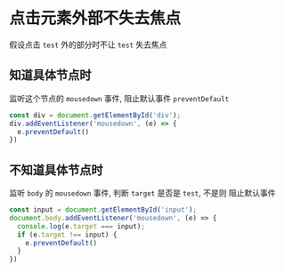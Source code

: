 # 点击元素外部不失去焦点

假设点击 `test` 外的部分时不让 `test` 失去焦点

## 知道具体节点时

监听这个节点的 `mousedown` 事件, 阻止默认事件 `preventDefault`
```js
const div = document.getElementById('div');
div.addEventListener('mousedown', (e) => {
  e.preventDefault()
})
```


## 不知道具体节点时
监听 `body` 的 `mousedown` 事件, 判断 `target` 是否是 `test`, 不是则 阻止默认事件

```js
const input = document.getElementById('input');
document.body.addEventListener('mousedown', (e) => {
  console.log(e.target === input);
  if (e.target !== input) {
    e.preventDefault()
  }
})
```
